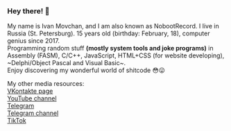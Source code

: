 ### Hey there! :wave:
My name is Ivan Movchan, and I am also known as NobootRecord. I live in Russia (St. Petersburg). 15 years old (birthday: February, 18), computer genius since 2017.\
Programming random stuff __(mostly system tools and joke programs)__ in Assembly (FASM), C/C++, JavaScript, HTML+CSS (for website developing), ~Delphi/Object Pascal and Visual Basic~. \
Enjoy discovering my wonderful world of shitcode :flushed::stuck_out_tongue: 

My other media resources:\
[VKontakte page](https://vk.com/id557789540)\
[YouTube channel](https://youtube.com/NobootRecord)\
[Telegram](https://t.me/NobootRecord)\
[Telegram channel](https://t.me/nbrtgchannel)\
[TikTok](https://www.youtube.com/watch?v=dQw4w9WgXcQ)
